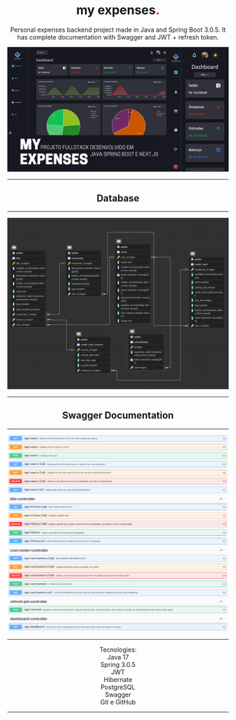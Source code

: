 <h1 align="center">my expenses<span style="color: red">.</span></h1>

<p align="center">Personal expenses backend project made in Java and Spring Boot 3.0.5. It has complete documentation with Swagger and JWT + refresh token.

<p align="center"><img src="./.github/banner.png" alt="Projcet Banner"></p>
<hr>
<h2 align="center">Database</h2>
<hr>
<p align="center"><img src="./.github/database.png" alt="Database schema"></p>
<hr>
<h2 align="center">Swagger Documentation</h2>
<hr>
<p align="center"><img src="./.github/swaggerdoc.png" alt="Swagger documentation"></p>
<hr>
<p align="center">Tecnologies:
<br>Java 17
<br>Spring 3.0.5
<br>JWT
<br>Hibernate
<br>PostgreSQL
<br>Swagger
<br>Git e GitHub</p>
<hr>
